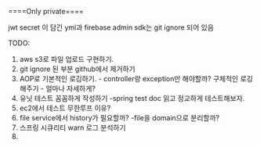 ====Only private====

jwt secret 이 담긴 yml과 firebase admin sdk는 git ignore 되어 있음

TODO:
1. aws s3로 파일 업로드 구현하기.
2. git ignore 된 부분 github에서 제거하기
3. AOP로 기본적인 로깅하기. - controller랑 exception만 해야할까?
   구체적인 로깅 해주기 - 얼마나 자세하게?
4. 유닛 테스트 꼼꼼하게 작성하기 
   -spring test doc 읽고 정교하게 테스트해보자.
5. ec2에서 테스트 무한루프 이유?
6. file service에서 history가 필요할까? 
   -file을 domain으로 분리할까?
7. 스프링 시큐리티 warn 로그 분석하기
8. 
